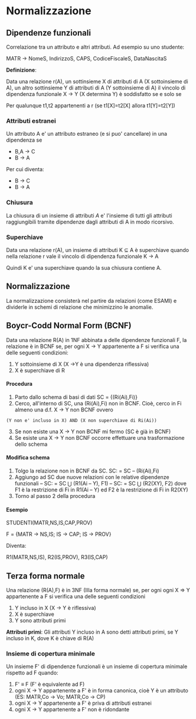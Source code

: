 # Normalizzazione

## Dipendenze funzionali

Correlazione tra un attributo e altri attributi. Ad esempio su uno studente:

MATR -> NomeS, IndirizzoS, CAPS, CodiceFiscaleS, DataNascitaS

**Definizione**:

Data una relazione r(A), un sottinsieme X di attributi di A (X sottoinsieme di A), un altro sottinsieme Y di attributi di A (Y sottoinsieme di A) il vincolo di dipendenza funzionale X -> Y (X determina Y) è soddisfatto se e solo se

Per qualunque t1,t2 appartenenti a r (se t1[X]=t2[X] allora t1[Y]=t2[Y])

### Attributi estranei

Un attributo A e' un attributo estraneo (e si puo' cancellare) in una dipendenza se
- B,A -> C
- B -> A

Per cui diventa:

- B -> C
- B -> A

### Chiusura

La chiusura di un insieme di attributi *A* e' l'insieme di tutti gli attributi raggiungibili tramite dipendenze dagli attributi di A in modo ricorsivo.


### Superchiave

Data una relazione r(A), un insieme di attributi K ⊆ A è superchiave quando nella relazione r vale il vincolo di dipendenza funzionale K -> A

Quindi K e' una superchiave quando la sua chiusura contiene A.

## Normalizzazione

La normalizzazione consisterà nel partire da relazioni (come ESAMI) e dividerle in schemi di relazione che minimizzino le anomalie.

## Boycr-Codd Normal Form (BCNF)

Data una relazione R(A) in 1NF abbinata a delle dipendenze funzionali F, la relazione è in BCNF se, per ogni X -> Y appartenente a F si verifica una delle seguenti condizioni:
1. Y sottoinsieme di X (X ->Y è una dipendenza riflessiva)
2. X è superchiave di R

#### Procedura

1. Parto dallo schema di basi di dati SC = {(Ri(Ai),Fi)}
2. Cerco, all'interno di SC, una (Ri(Ai),Fi) non in BCNF. Cioè, cerco in Fi almeno una d.f. X -> Y non BCNF ovvero

`(Y non e' incluso in X) AND (X non superchiave di Ri(Ai))`

3. Se non esiste una X -> Y non BCNF mi fermo (SC è già
in BCNF)
4. Se esiste una X -> Y non BCNF occorre effettuare una trasformazione dello schema

#### Modifica schema

1. Tolgo la relazione non in BCNF da SC. SC: = SC – (Ri(Ai),Fi)
2. Aggiungo ad SC due nuove relazioni con le relative dipendenze funzionali
– SC: = SC ⋃ (R1(Ai – Y), F1)
– SC: = SC ⋃ (R2(XY), F2)
dove F1 è la restrizione di Fi in R1(Ai – Y) ed F2 è la restrizione di Fi in R2(XY)
3. Torno al passo 2 della procedura

#### Esempio

STUDENTI(MATR,NS,IS,CAP,PROV)

F = {MATR -> NS,IS; IS -> CAP; IS -> PROV}

Diventa:

R1(MATR,NS,IS), R2(IS,PROV), R3(IS,CAP)

## Terza forma normale

Una relazione (R(A),F) è in 3NF (IIIa forma normale) se, per ogni ogni X => Y appartenente a F si verifica una delle seguenti condizioni

1. Y incluso in X (X -> Y è riflessiva)
2. X è superchiave
3. Y sono attributi primi

**Attributi primi**: Gli attributi Y incluso in A sono detti attributi primi, se Y incluso in K, dove K è chiave di R(A)

### Insieme di copertura minimale

Un insieme F' di dipendenze funzionali è un insieme di copertura minimale rispetto ad F quando:
1. F' ≡ F (F' è equivalente ad F)
2. ogni X -> Y appartenente a F' è in forma canonica, cioè Y è un attributo (ES: MATR,Co -> Vo; MATR,Co -> CP)
3. ogni X -> Y appartenente a F' è priva di attributi estranei
4. ogni X -> Y appartenente a F' non è ridondante
